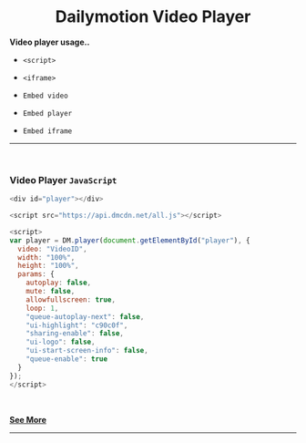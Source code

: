 <h1 align="center">Dailymotion Video Player</h1>

**Video player usage..**

- ```<script>```

- ```<iframe>```

- ```Embed video```

- ```Embed player```

- ```Embed iframe```

<hr>
<br>

### Video Player ```JavaScript```

```js script
<div id="player"></div>

<script src="https://api.dmcdn.net/all.js"></script>

<script>
var player = DM.player(document.getElementById("player"), {
  video: "VideoID",
  width: "100%",
  height: "100%",
  params: {
    autoplay: false,
    mute: false,
    allowfullscreen: true,
    loop: 1,
    "queue-autoplay-next": false,
    "ui-highlight": "c90c0f",
    "sharing-enable": false,
    "ui-logo": false,
    "ui-start-screen-info": false,
    "queue-enable": true
  }
});
</script>
```

<br>

**[See More](https://zazerconer.github.io/preview?https://raw.githubusercontent.com/ZazerConer/dailymotion-video-player/main/src/index.html)**

<hr>
